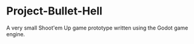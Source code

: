 # Project-Bullet-Hell
A very small Shoot'em Up game prototype written using the Godot game engine. 

